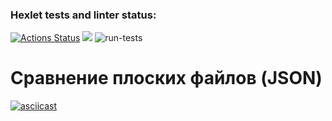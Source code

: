 ### Hexlet tests and linter status:
[![Actions Status](https://github.com/nanitll/python-project-lvl2/workflows/hexlet-check/badge.svg)](https://github.com/nanitll/python-project-lvl2/actions)
<a href="https://codeclimate.com/github/nanitll/python-project-lvl2/maintainability"><img src="https://api.codeclimate.com/v1/badges/6d7a557e97a5f1332ddd/maintainability" /></a>
![run-tests](https://github.com/afiskon/go-rest-service-example/workflows/run-tests/badge.svg)

<h1>Сравнение плоских файлов (JSON)</h2>

[![asciicast](https://asciinema.org/a/wbFkNsuhYFMxgGBaPPgtH1ton.svg)](https://asciinema.org/a/wbFkNsuhYFMxgGBaPPgtH1ton)
